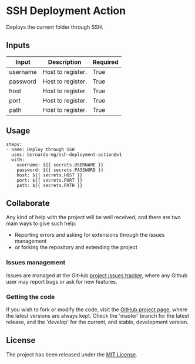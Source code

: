 # SSH Deployment Action

Deploys the current folder through SSH.

## Inputs

| Input     | Description       | Required |
|-----------|-------------------|----------|
| username  | Host to register. | True     |
| password  | Host to register. | True     |
| host      | Host to register. | True     |
| port      | Host to register. | True     |
| path      | Host to register. | True     |

## Usage


```
steps:
- name: Deploy through SSH
  uses: bernardo-mg/ssh-deployment-action@v1
  with:
    username: ${{ secrets.USERNAME }}
    password: ${{ secrets.PASSWORD }}
    host: ${{ secrets.HOST }}
    port: ${{ secrets.PORT }}
    path: ${{ secrets.PATH }}
```

## Collaborate

Any kind of help with the project will be well received, and there are two main ways to give such help:

- Reporting errors and asking for extensions through the issues management
- or forking the repository and extending the project

### Issues management

Issues are managed at the GitHub [project issues tracker][issues], where any Github user may report bugs or ask for new features.

### Getting the code

If you wish to fork or modify the code, visit the [GitHub project page][scm], where the latest versions are always kept. Check the 'master' branch for the latest release, and the 'develop' for the current, and stable, development version.

## License
The project has been released under the [MIT License][license].

[issues]: https://github.com/Bernardo-MG/deployment-maven-settings-action/issues
[license]: http://www.opensource.org/licenses/mit-license.php
[scm]: http://github.com/Bernardo-MG/deployment-maven-settings-action

